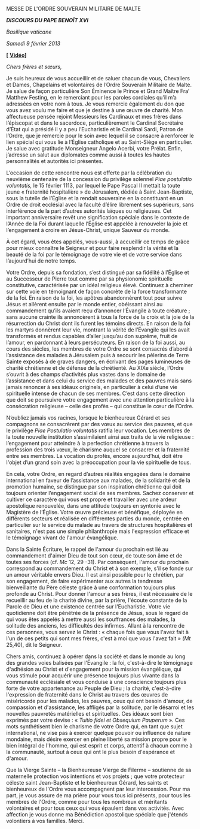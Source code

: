MESSE DE L'ORDRE SOUVERAIN MILITAIRE DE MALTE

***DISCOURS DU PAPE BENOÎT XVI***

*Basilique vaticane*

*Samedi* *9 février 2013*

**\[** **[Vidéo](http://player.rv.va/vaticanplayer.asp?language=it&tic=VA_4DJPWO2M)\]**

*Chers frères et sœurs,*

Je suis heureux de vous accueillir et de saluer chacun de vous, Chevaliers et Dames, Chapelains et volontaires de l’Ordre Souverain Militaire de Malte. Je salue de façon particulière Son Éminence le Prince et Grand Maître Fra’ Matthew Festing, en le remerciant pour les paroles cordiales qu’il m’a adressées en votre nom à tous. Je vous remercie également du don que vous avez voulu me faire et que je destine à une œuvre de charité. Mon affectueuse pensée rejoint Messieurs les Cardinaux et mes frères dans l’épiscopat et dans le sacerdoce, particulièrement le Cardinal Secrétaire d’État qui a présidé il y a peu l’Eucharistie et le Cardinal Sardi, Patron de l’Ordre, que je remercie pour le soin avec lequel il se consacre à renforcer le lien spécial qui vous lie à l’Église catholique et au Saint-Siège en particulier. Je salue avec gratitude Monseigneur Angelo Acerbi, votre Prélat. Enfin, j’adresse un salut aux diplomates comme aussi à toutes les hautes personnalités et autorités ici présentes.

L’occasion de cette rencontre nous est offerte par la célébration du neuvième centenaire de la concession du privilège solennel *Piae postulatio voluntatis,* le 15 février 1113, par lequel le Pape Pascal II mettait la toute jeune « fraternité hospitalière » de Jérusalem, dédiée à Saint Jean-Baptiste, sous la tutelle de l’Église et la rendait souveraine en la constituant en un Ordre de droit ecclésial avec la faculté d’élire librement ses supérieurs, sans interférence de la part d’autres autorités laïques ou religieuses. Cet important anniversaire revêt une signification spéciale dans le contexte de l’Année de la Foi durant laquelle l’Église est appelée à renouveler la joie et l’engagement à croire en Jésus-Christ, unique Sauveur du monde.

À cet égard, vous êtes appelés, vous-aussi, à accueillir ce temps de grâce pour mieux connaître le Seigneur et pour faire resplendir la vérité et la beauté de la foi par le témoignage de votre vie et de votre service dans l’aujourd’hui de notre temps.

Votre Ordre, depuis sa fondation, s’est distingué par sa fidélité à l’Église et au Successeur de Pierre tout comme par sa physionomie spirituelle constitutive, caractérisée par un idéal religieux élevé. Continuez à cheminer sur cette voie en témoignant de façon concrète de la force transformante de la foi. En raison de la foi, les apôtres abandonnèrent tout pour suivre Jésus et allèrent ensuite par le monde entier, obéissant ainsi au commandement qu’ils avaient reçu d’annoncer l’Évangile à toute créature ; sans aucune crainte ils annoncèrent à tous la force de la croix et la joie de la résurrection du Christ dont ils furent les témoins directs. En raison de la foi les martyrs donnèrent leur vie, montrant la vérité de l’Évangile qui les avait transformés et rendus capables d’aller jusqu’au don suprême, fruit de l’amour, en pardonnant à leurs persécuteurs. En raison de la foi aussi, au cours des siècles, les membres de votre Ordre se sont consacrés d’abord à l’assistance des malades à Jérusalem puis à secourir les pèlerins de Terre Sainte exposés à de graves dangers, en écrivant des pages lumineuses de charité chrétienne et de défense de la chrétienté. Au XIXe siècle, l’Ordre s’ouvrit à des champs d’activités plus vastes dans le domaine de l’assistance et dans celui du service des malades et des pauvres mais sans jamais renoncer à ses idéaux originels, en particulier à celui d’une vie spirituelle intense de chacun de ses membres. C’est dans cette direction que doit se poursuivre votre engagement avec une attention particulière à la consécration religieuse – celle des profès – qui constitue le cœur de l’Ordre.

N’oubliez jamais vos racines, lorsque le bienheureux Gérard et ses compagnons se consacrèrent par des vœux au service des pauvres, et que le privilège *Piae Postulatio voluntatis* ratifia leur vocation. Les membres de la toute nouvelle institution s’assimilaient ainsi aux traits de la vie religieuse : l’engagement pour atteindre à la perfection chrétienne à travers la profession des trois vœux, le charisme auquel se consacrer et la fraternité entre ses membres. La vocation du profès, encore aujourd’hui, doit être l'objet d’un grand soin avec la préoccupation pour la vie spirituelle de tous.

En cela, votre Ordre, en regard d’autres réalités engagées dans le domaine international en faveur de l’assistance aux malades, de la solidarité et de la promotion humaine, se distingue par son inspiration chrétienne qui doit toujours orienter l’engagement social de ses membres. Sachez conserver et cultiver ce caractère qui vous est propre et travailler avec une ardeur apostolique renouvelée, dans une attitude toujours en syntonie avec le Magistère de l’Église. Votre œuvre précieuse et bénéfique, déployée en différents secteurs et réalisée en différentes parties du monde, centrée en particulier sur le service du malade au travers de structures hospitalières et sanitaires, n'est pas une simple philanthropie mais l'expression efficace et le témoignage vivant de l'amour évangélique.

Dans la Sainte Écriture, le rappel de l'amour du prochain est lié au commandement d'aimer Dieu de tout son cœur, de toute son âme et de toutes ses forces (cf. *Mc* 12, 29 -31). Par conséquent, l'amour du prochain correspond au commandement du Christ et à son exemple, s'il se fonde sur un amour véritable envers Dieu. Il est ainsi possible pour le chrétien, par son engagement, de faire expérimenter aux autres la tendresse bienveillante du Père céleste grâce à une conformation toujours plus profonde au Christ. Pour donner l'amour a ses frères, il est nécessaire de le recueillir au feu de la charité divine, par la prière, l'écoute constante de la Parole de Dieu et une existence centrée sur l'Eucharistie. Votre vie quotidienne doit être pénétrée de la présence de Jésus, sous le regard de qui vous êtes appelés à mettre aussi les souffrances des malades, la solitude des anciens, les difficultés des infirmes. Allant à la rencontre de ces personnes, vous servez le Christ : « chaque fois que vous l'avez fait à l'un de ces petits qui sont mes frères, c'est à moi que vous l'avez fait » *(Mt* 25,40), dit le Seigneur.

Chers amis, continuez à opérer dans la société et dans le monde au long des grandes voies balisées par l'Évangile : la foi, c'est-à-dire le témoignage d'adhésion au Christ et d'engagement pour la mission évangélique, qui vous stimule pour acquérir une présence toujours plus vivante dans la communauté ecclésiale et vous conduise à une conscience toujours plus forte de votre appartenance au Peuple de Dieu ; la charité, c'est-à-dire l'expression de fraternité dans le Christ au travers des œuvres de miséricorde pour les malades, les pauvres, ceux qui ont besoin d'amour, de compassion et d'assistance, les affligés par la solitude, par le désarroi et les nouvelles pauvretés matérielles et spirituelles. Ces idéaux sont bien exprimés par votre devise : « *Tuitio fidei et Obsequium Pauperum* ». Ces mots synthétisent bien le charisme de votre Ordre qui, en tant que sujet international, ne vise pas à exercer quelque pouvoir ou influence de nature mondaine, mais désire exercer en pleine liberté sa mission propre pour le bien intégral de l'homme, qui est esprit et corps, attentif à chacun comme à la communauté, surtout à ceux qui ont le plus besoin d'espérance et d'amour.

Que la Vierge Sainte – la Bienheureuse Vierge de Filerme – soutienne de sa maternelle protection vos intentions et vos projets ; que votre protecteur céleste saint Jean-Baptiste et le bienheureux Gérard, les saints et bienheureux de l'Ordre vous accompagnent par leur intercession. Pour ma part, je vous assure de ma prière pour vous tous ici présents, pour tous les membres de l'Ordre, comme pour tous les nombreux et méritants volontaires et pour tous ceux qui vous épaulent dans vos activités. Avec affection je vous donne ma Bénédiction apostolique spéciale que j'étends volontiers à vos familles. Merci.